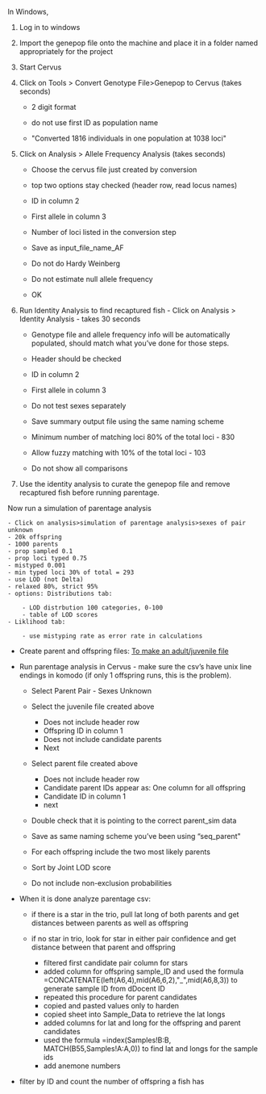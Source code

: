 In Windows,

1. Log in to windows

2. Import the genepop file onto the machine and place it in a folder named appropriately for the project

3. Start Cervus

3. Click on Tools > Convert Genotype File>Genepop to Cervus (takes seconds)

    - 2 digit format
    
    - do not use first ID as population name
    
    - "Converted 1816 individuals in one population at 1038 loci"

4. Click on Analysis > Allele Frequency Analysis (takes seconds)

    - Choose the cervus file just created by conversion
    
    - top two options stay checked (header row, read locus names)
    
    - ID in column 2
    
    - First allele in column 3
    
    - Number of loci listed in the conversion step
    
    - Save as input_file_name_AF
    
    - Do not do Hardy Weinberg
    
    - Do not estimate null allele frequency
    
    - OK

5.  Run Identity Analysis to find recaptured fish - Click on Analysis > Identity Analysis - takes 30 seconds

    - Genotype file and allele frequency info will be automatically populated, should match what you’ve done for those steps.
    
    - Header should be checked
    
    - ID in column 2
    
    - First allele in column 3
    
    - Do not test sexes separately
    
    - Save summary output file using the same naming scheme
    
    - Minimum number of matching loci 80% of the total loci - 830
    
    - Allow fuzzy matching with 10% of the total loci - 103
    
    - Do not show all comparisons
    
6. Use the identity analysis to curate the genepop file and remove recaptured fish before running parentage.
    
    
Now run a simulation of parentage analysis

    - Click on analysis>simulation of parentage analysis>sexes of pair unknown
    - 20k offspring
    - 1000 parents
    - prop sampled 0.1
    - prop loci typed 0.75
    - mistyped 0.001
    - min typed loci 30% of total = 293
    - use LOD (not Delta)
    - relaxed 80%, strict 95%
    - options: Distributions tab:

        - LOD distrbution 100 categories, 0-100
        - table of LOD scores
    - Liklihood tab:

        - use mistyping rate as error rate in calculations
- Create parent and offspring files: [To make an adult/juvenile file](https://github.com/mpinsky/pinskylab_methods/blob/master/analysis/parentjuv.md)
- Run parentage analysis in Cervus - make sure the csv’s have unix line endings in komodo (if only 1 offspring runs, this is the problem).

    - Select Parent Pair - Sexes Unknown
    - Select the juvenile file created above

        - Does not include header row
        - Offspring ID in column 1
        - Does not include candidate parents
        - Next
    - Select parent file created above

        - Does not include header row
        - Candidate parent IDs appear as: One column for all offspring
        - Candidate ID in column 1
        - next
    - Double check that it is pointing to the correct parent_sim data
    - Save as same naming scheme you’ve been using “seq_parent"
    - For each offspring include the two most likely parents
    - Sort by Joint LOD score
    - Do not include non-exclusion probabilities
- When it is done analyze parentage csv:

    - if there is a star in the trio, pull lat long of both parents and get distances between parents as well as offspring
    - if no star in trio, look for star in either pair confidence and get distance between that parent and offspring

        - filtered first candidate pair column for stars
        - added column for offspring sample_ID and used the formula =CONCATENATE(left(A6,4),mid(A6,6,2),"_",mid(A6,8,3)) to generate sample ID from dDocent ID
        - repeated this procedure for parent candidates
        - copied and pasted values only to harden
        - copied sheet into Sample_Data to retrieve the lat longs
        - added columns for lat and long for the offspring and parent candidates
        - used the formula =index(Samples!B:B, MATCH(B55,Samples!A:A,0)) to find lat and longs for the sample ids
        - add anemone numbers

- filter by ID and count the number of offspring a fish has
